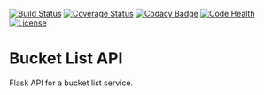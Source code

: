 [![Build Status](https://travis-ci.org/andela-landia/bucket-list-application-api.svg?branch=develop)](https://travis-ci.org/andela-landia/bucket-list-application-api)
[![Coverage Status](https://coveralls.io/repos/github/andela-landia/bucket-list-application-api/badge.svg?branch=develop)](https://coveralls.io/github/andela-landia/bucket-list-application-api?branch=develop)
[![Codacy Badge](https://api.codacy.com/project/badge/Grade/24548d99106a4bdeb2647a05832bf663)](https://www.codacy.com/app/loice-andia/bucket-list-application-api?utm_source=github.com&amp;utm_medium=referral&amp;utm_content=andela-lolo/bucket-list-application-api&amp;utm_campaign=Badge_Grade)
[![Code Health](https://landscape.io/github/andela-lolo/bucket-list-application-api/develop/landscape.svg?style=plastic)](https://landscape.io/github/andela-lolo/bucket-list-application-api/develop)
[![License](http://img.shields.io/:license-mit-blue.svg)](http://doge.mit-license.org)
# Bucket List API
Flask API for a bucket list service.
